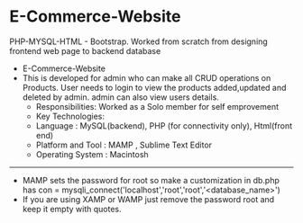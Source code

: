 # E-Commerce-Website
PHP-MYSQL-HTML - Bootstrap. Worked from scratch from designing frontend web page to backend database

- E-Commerce-Website
- This is developed for admin who can make all CRUD operations on Products. User needs to login to view the products added,updated and deleted by admin.
admin can also view users details. 
  - Responsibilities: Worked as a Solo member for self emprovement
  - Key Technologies:
  - Language : MySQL(backend), PHP (for connectivity only), Html(front end)
  - Platform and Tool : MAMP , Sublime Text Editor
  - Operating System : Macintosh
  
--------

- MAMP sets the password for root so make a customization in db.php has con = mysqli_connect('localhost','root','root','<database_name>')
- If you are using XAMP or WAMP just remove the password root and keep it empty with quotes.
  

